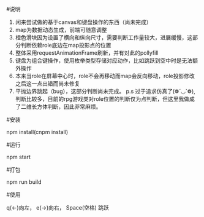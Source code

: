 #说明
1. 闲来尝试做的基于canvas和键盘操作的东西（尚未完成）
2. map为数据动态生成，前端可随意调整
3. 橙色滑块因为设置了横向和纵向尺寸，需要判断工作量较大，进展缓慢，这部分判断依赖role底边在map投影点的位置
4. 整体采用requestAnimationFrame刷新，并有对此的pollyfill
5. 键盘为组合键操作，使用枚举类型存储对应动作，比如跳跃到空中时是无法额外操作
6. 本来当role在屏幕中心时，role不会再移动而map会反向移动，role投影修改之后这一点出错而尚未修复
7. 平抛边界跳起（bug），这部分判断尚未完成。
p.s 过于追求仿真了(❁´◡`❁),判断比较多，目前的rpg游戏类对role位置的判断仅为点判断，但这里我做成了二维长方体判断，因此非常麻烦。


#安装

npm install(cnpm install)

#运行

npm start

#打包

npm run build

#使用

q(←)向左， e(→)向右， Space(空格) 跳跃

